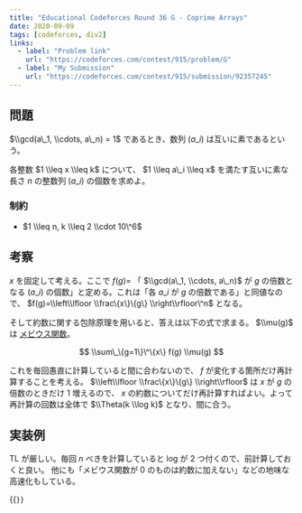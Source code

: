 ```yaml
---
title: "Educational Codeforces Round 36 G - Coprime Arrays"
date: 2020-09-09
tags: [codeforces, div2]
links:
  - label: "Problem link"
    url: "https://codeforces.com/contest/915/problem/G"
  - label: "My Submission"
    url: "https://codeforces.com/contest/915/submission/92357245"
---
```


## 問題

$\\gcd(a\_1, \\cdots, a\_n) = 1$ であるとき、数列 $(a\_i)$ は互いに素であるという。

各整数 $1 \\leq x \\leq k$ について、 $1 \\leq a\_i \\leq x$ を満たす互いに素な長さ $n$ の整数列 $(a\_i)$ の個数を求めよ。

### 制約

- $1 \\leq n, k \\leq 2 \\cdot 10\^6$

## 考察

$x$ を固定して考える。ここで $f(g)=$ 「 $\\gcd(a\_1, \\cdots, a\_n)$ が $g$ の倍数となる $(a\_i)$ の個数」と定める。これは「各 $a\_i$ が $g$ の倍数である」と同値なので、 $f(g)=\\left\\lfloor \\frac\{x\}\{g\} \\right\\rfloor\^n$ となる。

そして約数に関する包除原理を用いると、答えは以下の式で求まる。 $\\mu(g)$ は [メビウス関数](https://ja.wikipedia.org/wiki/%E3%83%A1%E3%83%93%E3%82%A6%E3%82%B9%E9%96%A2%E6%95%B0)。

$$
\\sum\_\{g=1\}\^\{x\} f(g) \\mu(g)
$$

これを毎回愚直に計算していると間に合わないので、 $f$ が変化する箇所だけ再計算することを考える。 $\\left\\lfloor \\frac\{x\}\{g\} \\right\\rfloor$ は $x$ が $g$ の倍数のときだけ 1 増えるので、 $x$ の約数についてだけ再計算すればよい。よって再計算の回数は全体で $\\Theta(k \\log k)$ となり、間に合う。

## 実装例

TL が厳しい。毎回 $n$ べきを計算していると log が 2 つ付くので、前計算しておくと良い。
他にも「メビウス関数が 0 のものは約数に加えない」などの地味な高速化もしている。

{{<code file="0.cpp" language="cpp">}}
